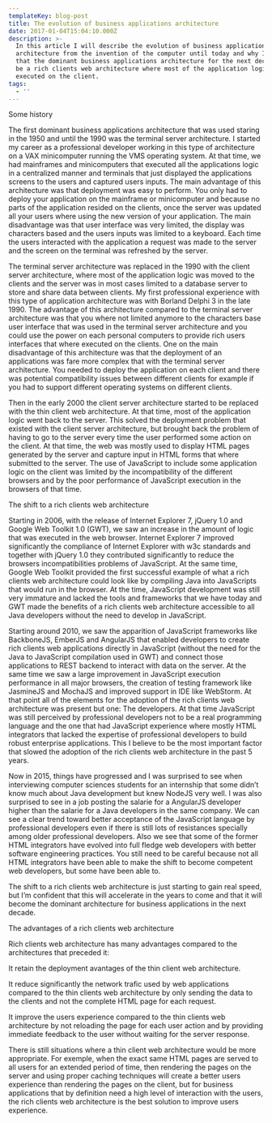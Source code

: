 ```yaml
---
templateKey: blog-post
title: The evolution of business applications architecture
date: 2017-01-04T15:04:10.000Z
description: >-
  In this article I will describe the evolution of business applications
  architecture from the invention of the computer until today and why I believe
  that the dominant business applications architecture for the next decade will
  be a rich clients web architecture where most of the application logic is
  executed on the client.
tags:
  - ''
---
```

Some history

The first dominant business applications architecture that was used staring in the 1950 and until the 1990 was the terminal server architecture. I started my career as a professional developer working in this type of architecture on a VAX minicomputer running the VMS operating system. At that time, we had mainframes and minicomputers that executed all the applications logic in a centralized manner and terminals that just displayed the applications screens to the users and captured users inputs. The main advantage of this architecture was that deployment was easy to perform. You only had to deploy your application on the mainframe or minicomputer and because no parts of the application resided on the clients, once the server was updated all your users where using the new version of your application. The main disadvantage was that user interface was very limited, the display was characters based and the users inputs was limited to a keyboard. Each time the users interacted with the application a request was made to the server and the screen on the terminal was refreshed by the server.

The terminal server architecture was replaced in the 1990 with the client server architecture, where most of the application logic was moved to the clients and the server was in most cases limited to a database server to store and share data between clients. My first professional experience with this type of application architecture was with Borland Delphi 3 in the late 1990. The advantage of this architecture compared to the terminal server architecture was that you where not limited anymore to the characters base user interface that was used in the terminal server architecture and you could use the power on each personal computers to provide rich users interfaces that where executed on the clients. One on the main disadvantage of this architecture was that the deployment of an applications was fare more complex that with the terminal server architecture. You needed to deploy the application on each client and there was potential compatibility issues between different clients for example if you had to support different operating systems on different clients.

Then in the early 2000 the client server architecture started to be replaced with the thin client web architecture. At that time, most of the application logic went back to the server. This solved the deployment problem that existed with the client server architecture, but brought back the problem of having to go to the server every time the user performed some action on the client. At that time, the web was mostly used to display HTML pages generated by the server and capture input in HTML forms that where submitted to the server. The use of JavaScript to include some application logic on the client was limited by the incompatibility of the different browsers and by the poor performance of JavaScript execution in the browsers of that time.

The shift to a rich clients web architecture

Starting in 2006, with the release of Internet Explorer 7, jQuery 1.0 and Google Web Toolkit 1.0 (GWT), we saw an increase in the amount of logic that was executed in the web browser. Internet Explorer 7 improved significantly the compliance of Internet Explorer with w3c standards and together with jQuery 1.0 they contributed significantly to reduce the browsers incompatibilities problems of JavaScript. At the same time, Google Web Toolkit provided the first successful example of what a rich clients web architecture could look like by compiling Java into JavaScripts that would run in the browser.  At the time, JavaScript development was still very immature and lacked the tools and frameworks that we have today and GWT made the benefits of a rich clients web architecture accessible to all Java developers without the need to develop in JavaScript.

Starting around 2010, we saw the apparition  of JavaScript frameworks like BackboneJS, EmberJS and AngularJS that enabled developers to create rich clients web applications directly in JavaScript (without the need for the Java to JavaScript compilation used in GWT) and connect those applications to REST backend to interact with data on the server. At the same time we saw a large improvement in JavaScript execution performance in all major browsers, the creation of testing framework like JasmineJS and MochaJS and improved support in IDE like WebStorm. At that point all of the elements for the adoption of the rich clients web architecture was present but one: The developers. At that time JavaScript was still perceived by professional developers not to be a real programming language and the one that had JavaScript experience where mostly HTML integrators that lacked the expertise of professional developers to build robust enterprise applications. This I believe to be the most important factor that slowed the adoption of the rich clients web architecture in the past 5 years.

Now in 2015, things have progressed and I was surprised to see when interviewing computer sciences students for an internship that some didn’t know much about Java development but knew NodeJS very well. I was also surprised to see in a job posting the salarie for a AngularJS developer higher than the salarie for a Java developers in the same company. We can see a clear trend toward better acceptance of the JavaScript language by professional developers even if there is still lots of resistances specially among older professional developers. Also we see that some of the former HTML integrators have evolved into full fledge web developers with better software engineering practices. You still need to be careful because not all HTML integrators have been able to make the shift to become competent web developers, but some have been able to.

The shift to a rich clients web architecture is just starting to gain real speed, but I’m confident that this will accelerate in the years to come and that it will become the dominant architecture for business applications in the next decade.

The advantages of a rich clients web architecture

Rich clients web architecture has many advantages compared to the architectures that preceded it:

It retain the deployment avantages of the thin client web architecture.

It reduce significantly the network trafic used by web applications compared to the thin clients web architecture by only sending the data to the clients and not the complete HTML page for each request.

It improve the users experience compared to the thin clients web architecture by not reloading the page for each user action and by providing immediate feedback to the user without waiting for the server response.

There is still situations where a thin client web architecture would be more appropriate. For exemple, when the exact same HTML pages are served to all users for an extended period of time, then rendering the pages on the server and using proper caching techniques will create a better users experience than rendering the pages on the client, but for business applications that by definition need a high level of interaction with the users, the rich clients web architecture is the best solution to improve users experience.
